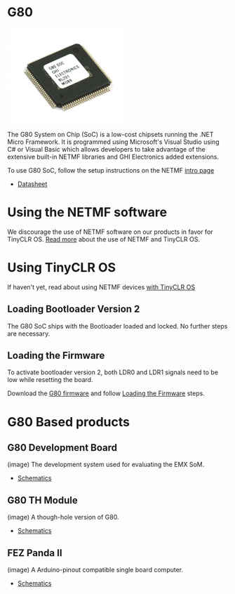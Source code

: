 # G80
![G80](images/g80.jpg)

The G80 System on Chip (SoC) is a low-cost chipsets running the .NET Micro Framework. It is programmed using Microsoft's Visual Studio using C# or Visual Basic which allows developers to take advantage of the extensive built-in NETMF libraries and GHI Electronics added extensions.

To use G80 SoC, follow the setup instructions on the NETMF [intro page](../legacy_products/netmf/intro.md)

*	[Datasheet]()

# Using the NETMF software
We discourage the use of NETMF software on our products in favor for TinyCLR OS. [Read more](../legacy_products/netmf/intro.md) about the use of NETMF and TinyCLR OS.

# Using TinyCLR OS
If haven't yet, read about using NETMF devices [with TinyCLR OS](../legacy_products/netmf/intro.md#with-tinyclr-os)

## Loading Bootloader Version 2
The G80 SoC ships with the Bootloader loaded and locked. No further steps are necessary.

## Loading the Firmware

To activate bootloader version 2, both LDR0 and LDR1 signals need to be low while resetting the board.

Download the [G80 firmware](../../tinyclr/downloads.md#g80) and follow [Loading the Firmware](../loaders/ghi_bootloader.md#loading-the-firmware) steps.

# G80 Based products
## G80 Development Board
(image)
The development system used for evaluating the EMX SoM.

* [Schematics]()

## G80 TH Module
(image)
A though-hole version of G80.

* [Schematics]()

## FEZ Panda II
(image)
A Arduino-pinout compatible single board computer.

* [Schematics]()
